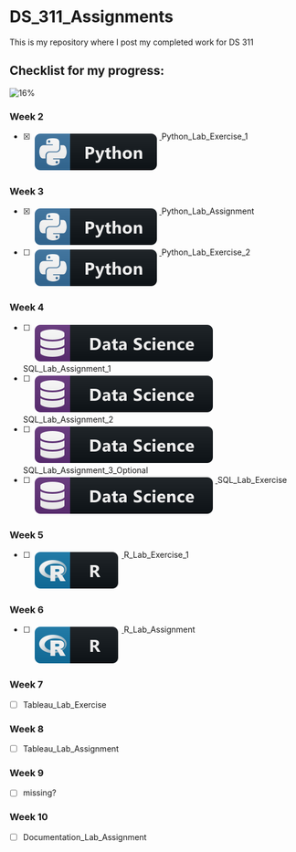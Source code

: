 # DS_311_Assignments
This is my repository where I post my completed work for DS 311

## Checklist for my progress:
![16%](https://progress-bar.dev/16)
### Week 2
- [x] <a href="#">
    <img src="https://raw.githubusercontent.com/MikeCodesDotNET/ColoredBadges/master/svg/dev/languages/python.svg" alt="Python" style="vertical-align:top; margin:4px">
  </a> Python_Lab_Exercise_1
### Week 3
- [x] <a href="#">
    <img src="https://raw.githubusercontent.com/MikeCodesDotNET/ColoredBadges/master/svg/dev/languages/python.svg" alt="Python" style="vertical-align:top; margin:4px">
  </a> Python_Lab_Assignment
- [ ] <a href="#">
    <img src="https://raw.githubusercontent.com/MikeCodesDotNET/ColoredBadges/master/svg/dev/languages/python.svg" alt="Python" style="vertical-align:top; margin:4px">
  </a> Python_Lab_Exercise_2
### Week 4
- [ ] <a href="#">
    <img src="https://raw.githubusercontent.com/MikeCodesDotNET/ColoredBadges/master/svg/dev/misc/datascience.svg" alt="SQL" style="vertical-align:top; margin:4px">
  </a> SQL_Lab_Assignment_1
- [ ] <a href="#">
    <img src="https://raw.githubusercontent.com/MikeCodesDotNET/ColoredBadges/master/svg/dev/misc/datascience.svg" alt="SQL" style="vertical-align:top; margin:4px">
  </a> SQL_Lab_Assignment_2
- [ ] <a href="#">
    <img src="https://raw.githubusercontent.com/MikeCodesDotNET/ColoredBadges/master/svg/dev/misc/datascience.svg" alt="SQL" style="vertical-align:top; margin:4px">
  </a> SQL_Lab_Assignment_3_Optional
- [ ] <a href="#">
    <img src="https://raw.githubusercontent.com/MikeCodesDotNET/ColoredBadges/master/svg/dev/misc/datascience.svg" alt="SQL" style="vertical-align:top; margin:4px">
  </a> SQL_Lab_Exercise
### Week 5
- [ ] <a href="#">
    <img src="https://raw.githubusercontent.com/MikeCodesDotNET/ColoredBadges/master/svg/dev/languages/r.svg" alt="R" style="vertical-align:top; margin:4px">
  </a> R_Lab_Exercise_1
### Week 6
- [ ] <a href="#">
    <img src="https://raw.githubusercontent.com/MikeCodesDotNET/ColoredBadges/master/svg/dev/languages/r.svg" alt="R" style="vertical-align:top; margin:4px">
  </a> R_Lab_Assignment
### Week 7
- [ ] Tableau_Lab_Exercise
### Week 8
- [ ] Tableau_Lab_Assignment
### Week 9
- [ ] missing?
### Week 10
- [ ] Documentation_Lab_Assignment
